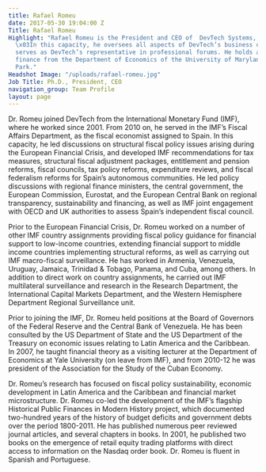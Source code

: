 ```yaml
---
title: Rafael Romeu
date: 2017-05-30 19:04:00 Z
Title: Rafael Romeu
Highlight: "Rafael Romeu is the President and CEO of  DevTech Systems, Inc., (DevTech).
  \x03In this capacity, he oversees all aspects of DevTech’s business operations and
  serves as DevTech’s representative in professional forums. He holds a Ph.D. in international
  finance from the Department of Economics of the University of Maryland, \x03College
  Park."
Headshot Image: "/uploads/rafael-romeu.jpg"
Job Title: Ph.D., President, CEO
navigation_group: Team Profile
layout: page
---
```


Dr. Romeu joined DevTech from the International Monetary Fund (IMF), where he worked since 2001. From 2010 on, he served in the IMF’s Fiscal Affairs Department, as the fiscal economist assigned to Spain.   In this capacity, he led discussions on structural fiscal policy issues arising during the European Financial Crisis, and developed IMF recommendations for tax measures, structural fiscal adjustment packages, entitlement and pension reforms, fiscal councils, tax policy reforms, expenditure reviews, and fiscal federalism reforms for Spain’s autonomous communities. He led policy discussions with regional finance ministers, the central government, the European Commission, Eurostat, and the European Central Bank on regional transparency, sustainability and financing, as well as IMF joint engagement with OECD and UK authorities to assess Spain’s independent fiscal council.

Prior to the European Financial Crisis, Dr. Romeu worked on a number of other IMF country assignments providing fiscal policy guidance for financial support to low-income countries, extending financial support to middle income countries implementing structural reforms, as well as carrying out IMF macro-fiscal surveillance. He has worked in Armenia, Venezuela, Uruguay, Jamaica, Trinidad & Tobago, Panama, and Cuba, among others. In addition to direct work on country assignments, he carried out IMF multilateral surveillance and research in the Research Department, the International Capital Markets Department, and the Western Hemisphere Department Regional Surveillance unit.

Prior to joining the IMF, Dr. Romeu held positions at the Board of Governors of the Federal Reserve and the Central Bank of Venezuela. He has been consulted by the US Department of State and the US Department of the Treasury on economic issues relating to Latin America and the Caribbean. In 2007, he taught financial theory as a visiting lecturer at the Department of Economics at Yale University (on leave from IMF), and from 2010-12 he was president of the Association for the Study of the Cuban Economy.

Dr. Romeu’s research has focused on fiscal policy sustainability, economic development in Latin America and the Caribbean and financial market microstructure. Dr. Romeu co-led the development of the IMF’s flagship Historical Public Finances in Modern History project, which documented two-hundred years of the history of budget deficits and government debts over the period 1800-2011. He has published numerous peer reviewed journal articles, and several chapters in books. In 2001, he published two books on the emergence of retail equity trading platforms with direct access to information on the Nasdaq order book. Dr. Romeu is fluent in Spanish and Portuguese.